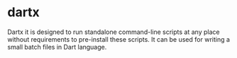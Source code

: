 dartx
=====

Dartx it is designed to run standalone command-line scripts at any place without requirements to pre-install these scripts. It can be used for writing a small batch files in Dart language.
